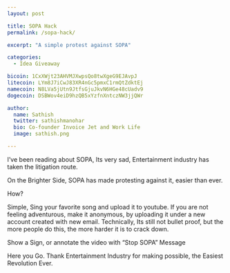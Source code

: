 ```yaml
---
layout: post

title: SOPA Hack
permalink: /sopa-hack/

excerpt: "A simple protest against SOPA"

categories:
  - Idea Giveaway

bicoin: 1CxXWjt23AHVMJXwpsQo8twXgeG9EJAvpJ
litecoin: LYm8J7iCwJ83XR4nGc5pmxC1rmQtZdktEj
namecoin: N8LVa5jUtn9JtfsGjuJkvN6HGe48cUadv9
dogecoin: DSBWov4eiD9hzQB5xYzfnXntczNW3jjQWr

author: 
  name: Sathish
  twitter: sathishmanohar
  bio: Co-founder Invoice Jet and Work Life
  image: sathish.png

---
```

I&#8217;ve been reading about SOPA, Its very sad, Entertainment industry has taken the litigation route.

On the Brighter Side, SOPA has made protesting against it, easier than ever.

How?

Simple, Sing your favorite song and upload it to youtube. If you are not feeling adventurous, make it anonymous, by uploading it under a new account created with new email. Technically, Its still not bullet proof, but the more people do this, the more harder it is to crack down.

Show a Sign, or annotate the video with &#8220;Stop SOPA&#8221; Message

Here you Go. Thank Entertainment Industry for making possible, the Easiest Revolution Ever.
